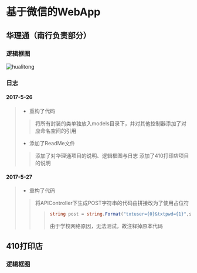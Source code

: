 基于微信的WebApp
==

华理通（南行负责部分）
--

### 逻辑框图

![hualitong](http://xiaoliming96.com/images/hualitong.png)  

### 日志

#### 2017-5-26

>* 重构了代码
>>将所有封装的类单独放入models目录下，并对其他控制器添加了对应命名空间的引用
>* 添加了ReadMe文件
>>添加了对华理通项目的说明、逻辑框图与日志
>>添加了410打印店项目的说明

#### 2017-5-27
>* 重构了代码
>>将APIController下生成POST字符串的代码由拼接改为了使用占位符
>>>```c#
>>>string post = string.Format("txtuser={0}&txtpwd={1}",studentnum, pwd);
>>>```
>>>由于学校网络原因，无法测试，故注释掉原本代码

410打印店
--

### 逻辑框图
